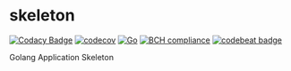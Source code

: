 # skeleton
[![Codacy Badge](https://api.codacy.com/project/badge/Grade/61f776e40f8a446587373bdab185594d)](https://app.codacy.com/gh/screwyprof/skeleton?utm_source=github.com&utm_medium=referral&utm_content=screwyprof/skeleton&utm_campaign=Badge_Grade_Settings)
[![codecov](https://codecov.io/gh/screwyprof/skeleton/branch/main/graph/badge.svg?token=HARPXB0AHP)](https://codecov.io/gh/screwyprof/skeleton) [![Go](https://github.com/screwyprof/skeleton/actions/workflows/go.yml/badge.svg)](https://github.com/screwyprof/skeleton/actions/workflows/go.yml) [![BCH compliance](https://bettercodehub.com/edge/badge/screwyprof/skeleton?branch=main)](https://bettercodehub.com/) [![codebeat badge](https://codebeat.co/badges/bb6431bb-7bf0-471d-b9a3-9a9927cd3207)](https://codebeat.co/projects/github-com-screwyprof-skeleton-main)

Golang Application Skeleton
